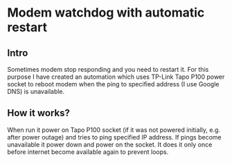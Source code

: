# Modem watchdog with automatic restart

## Intro
Sometimes modem stop responding and you need to restart it. For this purpose I have created an automation which uses TP-Link Tapo P100 power socket to reboot modem when the ping to specified address (I use Google DNS) is unavailable.

## How it works?
When run it power on Tapo P100 socket (if it was not powered initially, e.g. after power outage) and tries to ping specified IP address. If pings become unavailable it power down and power on the socket. It does it only once before internet become available again to prevent loops.